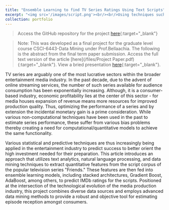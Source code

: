```yaml
---
title: "Ensemble Learning to find TV Series Ratings Using Text Scripts"
excerpt: "<img src='/images/script.png'><br/><br/>Using techniques such as named entity recognition, apriori algorithm and sentiment analysis to convert text script to attributes to predict TV series ratings using Ensemble Learning (Gradient and AdaBoost stacked model)."
collection: portfolio
---
```

> Access the GitHub repository for the project [here](https://github.com/harshitaachadha/Data-Mining-Script-Rating-Prediction){:target="_blank"}

> Note: This was developed as a final project for the graduate level course CSCI-6443-Data Mining under Prof.Bellaachia. The following is the abstract from the final term paper submission. Access the full text version of the article [here](/files/Project Paper.pdf){:target="_blank"}. View a bried presentation [here](https://docs.google.com/presentation/d/1ZRJMRGpX2i9WwD-16j99KR0kijen0d5Qbbbq4YMACAg/edit?usp=sharing){:target="_blank"}.

TV series are arguably one of the most lucrative sectors within the broader entertainment media industry. In the past decade, due to the advent of online streaming services, the number of such series available for audience consumption has been exponentially increasing. Although, it is a consumer-based industry, economic profitability lies at the center of this sector - for media houses expansion of revenue means more resources for improved production quality. Thus, optimizing the performance of a series and by extension the incidental monetary gain is a prime consideration. While various non-computational techniques have been used in the past to estimate series performance, these suffer from various bias problems thereby creating a need for computational/quantitative models to achieve the same functionality.

Various statistical and predictive techniques are thus increasingly being applied in the entertainment industry to predict success to better orient the high investment needed for their preparation. This article introduces an approach that utilizes text analytics, natural language processing, and data mining techniques to extract quantitative features from the script corpus of the popular television series "Friends." These features are then fed into ensemble learning models, including stacked architectures, Gradient Boost, AdaBoost, among others, to predict IMDb ratings for the scripts. Positioned at the intersection of the technological evolution of the media production industry, this project combines diverse data sources and employs advanced data mining methods to provide a robust and objective tool for estimating episode reception amongst consumers.
